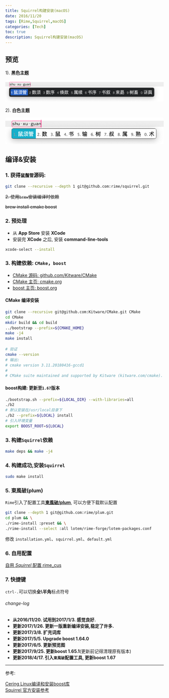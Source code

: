 ```yaml
---
title: Squirrel构建安装(macOS)
date: 2016/11/20
tags: [Rime,Squirrel,macOS]
categories: [Tech]
toc: true
description: Squirrel构建安装(macOS)
---
```


## 预览

1). **黑色主题**

![鼠须管黑色主题](/imgs/squirrel-screenshot/rime_black.png)

2). **白色主题**

![鼠须管白色主题](/imgs/squirrel-screenshot/rime_white.png)


## 编译&安装

### 1. 获得`鼠鬚管`源码:

```bash
git clone --recursive --depth 1 git@github.com:rime/squirrel.git
```

~~2. 使用`brew`安装编译时依赖~~

~~brew install cmake boost~~

### 2. 预处理

- 从 **App Store** 安装 **XCode**
- 安装完 **XCode** 之后, 安装 **command-line-tools**

```bash
xcode-select --install
```

### 3. 构建依赖: `CMake`，`boost`

+ [CMake 源码: github.com/Kitware/CMake](https://github.com/Kitware/CMake)
+ [CMake 主页: cmake.org](https://cmake.org)
+ [boost 主页: boost.org](http://www.boost.org)

#### CMake 编译安装

```bash
git clone --recursive git@github.com:Kitware/CMake.git CMake
cd CMake
mkdir build && cd build 
../bootstrap --prefix=${CMAKE_HOME}
make -j4
make install

# 验证
cmake --version
# 输出: 
# cmake version 3.11.20180416-gccd1
# 
# CMake suite maintained and supported by Kitware (kitware.com/cmake).
```

#### boost构建: 更新至`1.67`版本

```bash
./bootstrap.sh --prefix=${LOCAL_DIR} --with-libraries=all
./b2
# 默认安装在/usr/local目录下 
./b2 --prefix=${LOCAL} install
# 引入环境变量 
export BOOST_ROOT=${LOCAL}
```

### 3. 构建`Squirrel`依赖

```bash
make deps && make -j4
```

### 4. 构建成功,安装`Squirrel`

```bash
sudo make install
```

### 5. 東風破(plum)
`Rime`引入了配置工具[**東風破/plum**](https://github.com/rime/plum), 可以方便下载默认配置

```bash
git clone --depth 1 git@github.com:rime/plum.git
cd plum && \
./rime-install :preset && \
./rime-install --select :all lotem/rime-forge/lotem-packages.conf
```

修改 `installation.yml`、`squirrel.yml`、`default.yml`

### 6. 自用配置

[自用 *Squirrel* 配置 rime_cus](https://github.com/yakirChen/macOS-libs/tree/master/rime/rime_cus)

### 7. 快捷键
`ctrl-.`可以切换**全\半角**标点符号

###### change-log

+ **从2016/11/20. 试用到2017/1/3. 感觉良好.**
+ **更新2017/1/26. 更新一版重新编译安装,稳定了许多.**
+ **更新2017/3/8. 扩充词库**
+ **更新2017/5/5. Upgrade boost 1.64.0**
+ **更新2017/6/5. 更新预览图**
+ **更新2017/9/25. 更新boost 1.65.1**(更新前记得清理原有版本)
+ **更新2018/4/17. 引入`東風破`配置工具, 更新boost 1.67**

---

参考:

[Cering Linux编译和安装boost库](http://cering.github.io/2015/10/30/Linux编译和安装boost库/)  
[Squirrel 官方安装参考](https://github.com/rime/squirrel/blob/master/INSTALL.md)  
